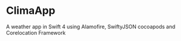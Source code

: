 # ClimaApp
A weather app in Swift 4 using Alamofire, SwiftyJSON cocoapods and Corelocation Framework
